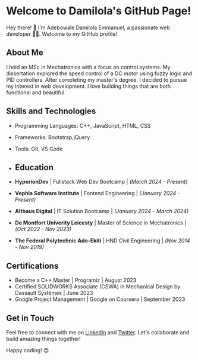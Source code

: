 # Welcome to Damilola's GitHub Page!

<!--![Profile Image](personal.jpeg)-->
<!--<img src="personal.jpeg" alt="Profile Image" width="200" height="200">-->


Hey there! 👋 I'm Adebowale Damilola Emmanuel, a passionate web developer 👨‍💻. Welcome to my GitHub profile!

## About Me
I hold an MSc in Mechatronics with a focus on control systems. My dissertation explored the speed control of a DC motor using fuzzy logic and PID controllers. After completing my master's degree, I decided to pursue my interest in web development. I love building things that are both functional and beautiful.

## Skills and Technologies

- Programming Languages: C++, JavaScript, HTML, CSS
- Frameworks: Bootstrap,jQuery
- Tools: Git, VS Code

- ## Education

- **HyperionDev** | Fullstack Web Dev Bootcamp | *(March 2024 - Present)*
- **Vephla Software Institute** | Fontend Engineering | *(January 2024 - Present)*
- **Althaus Digital** | IT Solution Bootcamp | *(January 2024 – March 2024)*
- **De Montfort Univerity Leicesty** | Master of Science in Mechatronics | *(Oct 2022 - Nov 2023)*
- **The Federal Polytechnic Ado-Ekiti** |  HND Civil Engineering | *(Nov 2014 - Nov 2019)*


## Certifications

- Become a C++ Master | Programiz | August 2023
- Certified SOLIDWORKS Associate (CSWA) in Mechanical Design by Dassault Systèmes | June 2023
- Google Project Management | Google on Coursera | September 2023


## Get in Touch

Feel free to connect with me on [LinkedIn](https://www.linkedin.com/in/adebowaleemmanuel) and [Twitter](https://twitter.com/damilordz). Let's collaborate and build amazing things together!

Happy coding! 😊


<!--
**Damilordz/Damilordz** is a ✨ _special_ ✨ repository because its `README.md` (this file) appears on your GitHub profile.

Here are some ideas to get you started:

- 🔭 I’m currently working on ...
- 🌱 I’m currently learning ...
- 👯 I’m looking to collaborate on ...
- 🤔 I’m looking for help with ...
- 💬 Ask me about ...
- 📫 How to reach me: ...
- 😄 Pronouns: ...
- ⚡ Fun fact: ...
-->
